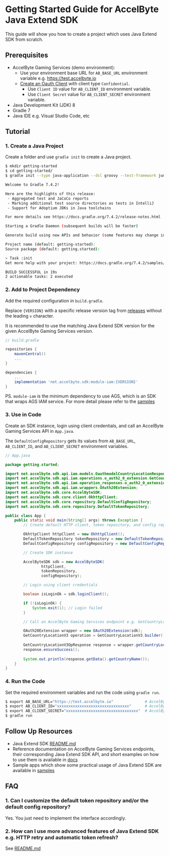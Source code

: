 # Getting Started Guide for AccelByte Java Extend SDK

This guide will show you how to create a project which uses Java Extend SDK from scratch.

## Prerequisites

* AccelByte Gaming Services (demo environment):
    * Use your environment base URL for `AB_BASE_URL` environment variable e.g. https://test.accelbyte.io
    * [Create an Oauth Client](https://docs.accelbyte.io/gaming-services/services/access/authorization/manage-access-control-for-applications/#create-an-iam-client) with client type `Confidential`.
        * Use `Client ID` value for `AB_CLIENT_ID` environment variable.
        * Use `Client Secret` value for `AB_CLIENT_SECRET` environment variable.
* Java Development Kit (JDK) 8
* Gradle 7
* Java IDE e.g. Visual Studio Code, etc

## Tutorial

### 1. Create a Java Project

Create a folder and use `gradle init` to create a Java project.

```bash
$ mkdir getting-started
$ cd getting-started/
$ gradle init --type java-application --dsl groovy --test-framework junit-jupiter

Welcome to Gradle 7.4.2!

Here are the highlights of this release:
 - Aggregated test and JaCoCo reports
 - Marking additional test source directories as tests in IntelliJ
 - Support for Adoptium JDKs in Java toolchains

For more details see https://docs.gradle.org/7.4.2/release-notes.html

Starting a Gradle Daemon (subsequent builds will be faster)

Generate build using new APIs and behavior (some features may change in the next minor release)? (default: no) [yes, no]

Project name (default: getting-started):
Source package (default: getting.started):

> Task :init
Get more help with your project: https://docs.gradle.org/7.4.2/samples/sample_building_java_applications.html

BUILD SUCCESSFUL in 19s
2 actionable tasks: 2 executed
```

### 2. Add to Project Dependency

Add the required configuration in `build.gradle`. 

Replace `{VERSION}` with a specific release version tag from [releases](https://github.com/AccelByte/accelbyte-java-sdk/releases) without the leading `v` character.

It is recommended to use the matching Java Extend SDK version for the given AccelByte Gaming Services version.

```groovy
// build.gradle

repositories {
    mavenCentral()
    ...
}

dependencies {
    ...
    implementation 'net.accelbyte.sdk:module-iam:{VERSION}'
}
```

PS. `module-iam` is the minimum dependency to use AGS, which is an SDK that wraps AGS IAM service. For more detail please refer to the [samples](./samples)

### 3. Use in Code

Create an SDK instance, login using client credentials, and call an AccelByte Gaming Services API in `App.java`. 

The `DefaultConfigRepository` gets its values from `AB_BASE_URL`, `AB_CLIENT_ID`, and `AB_CLIENT_SECRET` environment variables.

```java
// App.java

package getting.started;

import net.accelbyte.sdk.api.iam.models.OauthmodelCountryLocationResponse;
import net.accelbyte.sdk.api.iam.operations.o_auth2_0_extension.GetCountryLocationV3;
import net.accelbyte.sdk.api.iam.operation_responses.o_auth2_0_extension.GetCountryLocationV3OpResponse;
import net.accelbyte.sdk.api.iam.wrappers.OAuth20Extension;
import net.accelbyte.sdk.core.AccelByteSDK;
import net.accelbyte.sdk.core.client.OkhttpClient;
import net.accelbyte.sdk.core.repository.DefaultConfigRepository;
import net.accelbyte.sdk.core.repository.DefaultTokenRepository;

public class App {
    public static void main(String[] args) throws Exception {
        // Create default HTTP client, token repository, and config repository instance

        OkhttpClient httpClient = new OkhttpClient();
        DefaultTokenRepository tokenRepository = new DefaultTokenRepository();
        DefaultConfigRepository configRepository = new DefaultConfigRepository();

        // Create SDK instance

        AccelByteSDK sdk = new AccelByteSDK(
                httpClient,
                tokenRepository,
                configRepository);

        // Login using client credentials

        boolean isLoginOk = sdk.loginClient();

        if (!isLoginOk) {
            System.exit(1); // Login failed
        }

        // Call an AccelByte Gaming Services endpoint e.g. GetCountryLocationV3

        OAuth20Extension wrapper = new OAuth20Extension(sdk);
        GetCountryLocationV3 operation = GetCountryLocationV3.builder().build();
        
        GetCountryLocationV3OpResponse response = wrapper.getCountryLocationV3(operation);
        response.ensureSuccess();
        
        System.out.println(response.getData().getCountryName());
    }
}
```

### 4. Run the Code

Set the required environment variables and run the code using `gradle run`.

```bash
$ export AB_BASE_URL="https://test.accelbyte.io"              # AccelByte Gaming Services Base URL
$ export AB_CLIENT_ID="xxxxxxxxxxxxxxxxxxxxxxxxxxxxxxxx"      # AccelByte Gaming Services OAuth Client ID
$ export AB_CLIENT_SECRET="xxxxxxxxxxxxxxxxxxxxxxxxxxxxxxxx"  # AccelByte Gaming Services OAuth Client Secret
$ gradle run
```

## Follow Up Resources

* Java Extend SDK [README.md](https://github.com/AccelByte/accelbyte-java-sdk/blob/main/README.md)
* Reference documentation on AccelByte Gaming Services endpoints, their corresponding Java Extend SDK API, and short examples on how to use them is available in [docs](https://github.com/AccelByte/accelbyte-java-sdk/blob/main/docs)
* Sample apps which show some practical usage of Java Extend SDK are available in [samples](https://github.com/AccelByte/accelbyte-java-sdk/blob/main/samples)

## FAQ

### 1. Can I customize the default token repository and/or the default config repository?

Yes. You just need to implement the interface accordingly.

### 2. How can I use more advanced features of Java Extend SDK e.g. HTTP retry and automatic token refresh? 

See [README.md](https://github.com/AccelByte/accelbyte-java-sdk/blob/main/README.md)
